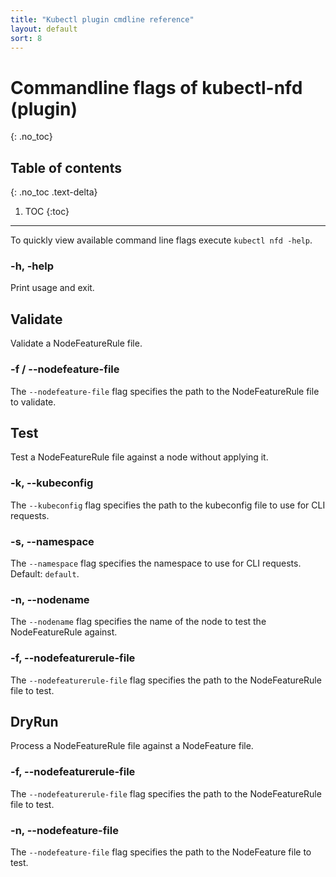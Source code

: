 ```yaml
---
title: "Kubectl plugin cmdline reference"
layout: default
sort: 8
---
```


# Commandline flags of kubectl-nfd (plugin)
{: .no_toc}

## Table of contents
{: .no_toc .text-delta}

1. TOC
{:toc}

---

To quickly view available command line flags execute `kubectl nfd -help`.

### -h, -help

Print usage and exit.

## Validate

Validate a NodeFeatureRule file.

### -f / --nodefeature-file

The `--nodefeature-file` flag specifies the path to the NodeFeatureRule file
to validate.

## Test

Test a NodeFeatureRule file against a node without applying it.

### -k, --kubeconfig

The `--kubeconfig` flag specifies the path to the kubeconfig file to use for
CLI requests.

### -s, --namespace

The `--namespace` flag specifies the namespace to use for CLI requests.
Default: `default`.

### -n, --nodename

The `--nodename` flag specifies the name of the node to test the
NodeFeatureRule against.

### -f, --nodefeaturerule-file

The `--nodefeaturerule-file` flag specifies the path to the NodeFeatureRule file
to test.

## DryRun

Process a NodeFeatureRule file against a NodeFeature file.

### -f, --nodefeaturerule-file

The `--nodefeaturerule-file` flag specifies the path to the NodeFeatureRule file
to test.

### -n, --nodefeature-file

The `--nodefeature-file` flag specifies the path to the NodeFeature file to test.
